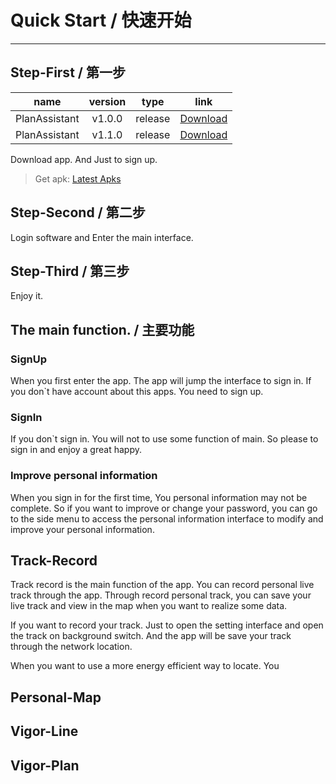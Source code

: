 # Quick Start / 快速开始
---
## Step-First / 第一步

 name | version | type | link
 :--: | :--: | :--: | :--:
 PlanAssistant | v1.0.0 | release | [Download](http://frytea-data.test.upcdn.net/PlanAssistant-release-1.0.0.apk)
 PlanAssistant | v1.1.0 | release | [Download](http://frytea-data.test.upcdn.net/PlanAssistant-release-v1.1.0.apk)

Download app. And Just to sign up.

>Get apk: [Latest Apks](https://raw.githubusercontent.com/songtianlun/PlanAssistant/master/app/release/app-release.apk)

## Step-Second / 第二步

Login software and Enter the main interface.

## Step-Third / 第三步

Enjoy it.

## The main function. / 主要功能

### SignUp

When you first enter the app. The app will jump the interface to sign in. If you don`t have account about this apps. You need to sign up.

### SignIn

If you don`t sign in. You will not to use some function of main. So please to sign in and enjoy a great happy.

### Improve personal information

When you sign in for the first time, You personal information may not be complete. So if you want to improve or change your password, you can go to the side menu to access the personal information interface to modify and improve your personal information.

## Track-Record

Track record is the main function of the app. You can record personal live track through the app. Through record personal track, you can save your live track and view in the map when you want to realize some data.

If you want to record your track. Just to open the setting interface and open the track on background switch. And the app will be save your track through the network location.

When you want to use a more energy efficient way to locate. You 

## Personal-Map

## Vigor-Line

## Vigor-Plan